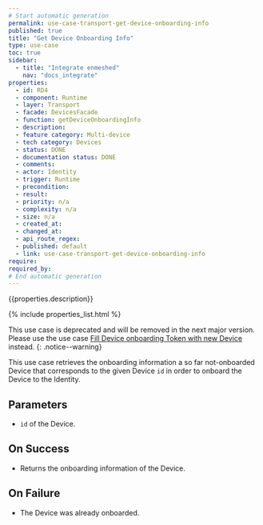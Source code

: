 ```yaml
---
# Start automatic generation
permalink: use-case-transport-get-device-onboarding-info
published: true
title: "Get Device Onboarding Info"
type: use-case
toc: true
sidebar:
  - title: "Integrate enmeshed"
    nav: "docs_integrate"
properties:
  - id: RD4
  - component: Runtime
  - layer: Transport
  - facade: DevicesFacade
  - function: getDeviceOnboardingInfo
  - description:
  - feature category: Multi-device
  - tech category: Devices
  - status: DONE
  - documentation status: DONE
  - comments:
  - actor: Identity
  - trigger: Runtime
  - precondition:
  - result:
  - priority: n/a
  - complexity: n/a
  - size: n/a
  - created_at:
  - changed_at:
  - api_route_regex:
  - published: default
  - link: use-case-transport-get-device-onboarding-info
require:
required_by:
# End automatic generation
---
```


{{properties.description}}

{% include properties_list.html %}

This use case is deprecated and will be removed in the next major version. Please use the use case [Fill Device onboarding Token with new Device](use-case-consumption-fill-device-onboarding-token-with-new-device) instead.
{: .notice--warning}

This use case retrieves the onboarding information a so far not-onboarded Device that corresponds to the given Device `id` in order to onboard the Device to the Identity.

## Parameters

- `id` of the Device.

## On Success

- Returns the onboarding information of the Device.

## On Failure

- The Device was already onboarded.
